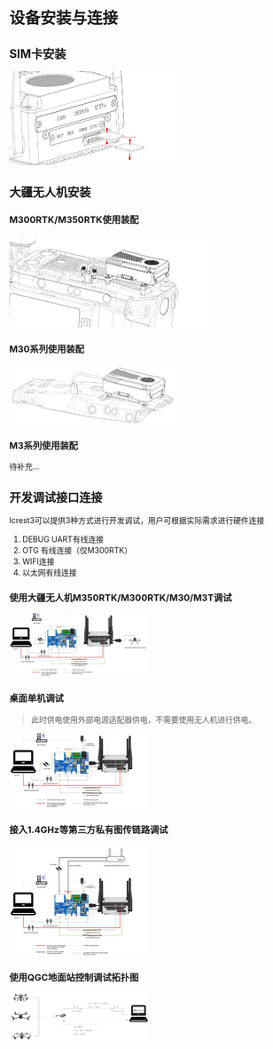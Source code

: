# 设备安装与连接

## SIM卡安装

<img src="../images/SIM.jpg" alt="SIM" style="zoom:50%;" />



## 大疆无人机安装

### M300RTK/M350RTK使用装配

<img src="../images/M300%20M350.jpg" alt="M300 M350" style="zoom:50%;" />



### M30系列使用装配

<img src="../images/M30.jpg" alt="M30" style="zoom:50%;" />



### M3系列使用装配
待补充...




## 开发调试接口连接
Icrest3可以提供3种方式进行开发调试，用户可根据实际需求进行硬件连接
1. DEBUG UART有线连接
2. OTG 有线连接（仅M300RTK）
3. WIFI连接
4. 以太网有线连接

### 使用大疆无人机M350RTK/M300RTK/M30/M3T调试

<img src="../images/2.2.1.%E4%BD%BF%E7%94%A8%E5%A4%A7%E7%96%86%E6%97%A0%E4%BA%BA%E6%9C%BAM350RTK:M300RTK:M30:M3T%E8%B0%83%E8%AF%95%20.jpg" alt="2.2.1.使用大疆无人机M350RTK:M300RTK:M30:M3T调试 " style="zoom: 25%;" />

### 桌面单机调试

> 此时供电使用外部电源适配器供电，不需要使用无人机进行供电。

<img src="../images/%E6%A1%8C%E9%9D%A2%E5%8D%95%E6%9C%BA%E8%B0%83%E8%AF%95.jpg" alt="桌面单机调试" style="zoom:25%;" />

### 接入1.4GHz等第三方私有图传链路调试

<img src="../images/%E6%8E%A5%E5%85%A51.4GHz%E7%AD%89%E7%AC%AC%E4%B8%89%E6%96%B9%E7%A7%81%E6%9C%89%E5%9B%BE%E4%BC%A0%E9%93%BE%E8%B7%AF%E8%B0%83%E8%AF%95.jpg" alt="接入1.4GHz等第三方私有图传链路调试" style="zoom: 25%;" />

### 使用QGC地面站控制调试拓扑图

<img src="../images/%E4%BD%BF%E7%94%A8QGC%E5%9C%B0%E9%9D%A2%E7%AB%99%E6%8E%A7%E5%88%B6%E8%B0%83%E8%AF%95%E6%8B%93%E6%89%91%E5%9B%BE.jpg" alt="使用QGC地面站控制调试拓扑图" style="zoom:25%;" />
